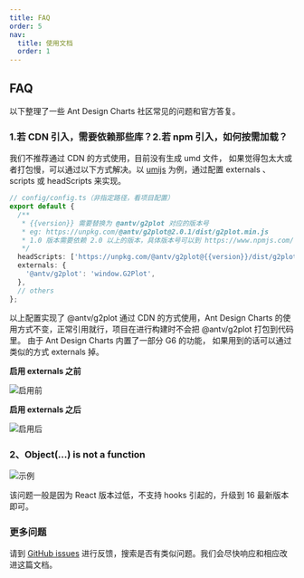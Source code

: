 ```yaml
---
title: FAQ
order: 5
nav:
  title: 使用文档
  order: 1
---
```


## FAQ

以下整理了一些 Ant Design Charts 社区常见的问题和官方答复。

### 1.若 CDN 引入，需要依赖那些库？2.若 npm 引入，如何按需加载？

我们不推荐通过 CDN 的方式使用，目前没有生成 umd 文件， 如果觉得包太大或者打包慢，可以通过以下方式解决。以 [umijs](https://umijs.org/config#externals) 为例，通过配置 externals 、 scripts 或 headScripts 来实现。

```ts
// config/config.ts（非指定路径，看项目配置）
export default {
  /**
   * {{version}} 需要替换为 @antv/g2plot 对应的版本号
   * eg: https://unpkg.com/@antv/g2plot@2.0.1/dist/g2plot.min.js
   * 1.0 版本需要依赖 2.0 以上的版本，具体版本号可以到 https://www.npmjs.com/ 查询
   */
  headScripts: ['https://unpkg.com/@antv/g2plot@{{version}}/dist/g2plot.min.js'],
  externals: {
    '@antv/g2plot': 'window.G2Plot',
  },
  // others
};
```

以上配置实现了 @antv/g2plot 通过 CDN 的方式使用，Ant Design Charts 的使用方式不变，正常引用就行，项目在进行构建时不会把 @antv/g2plot 打包到代码里。 由于 Ant Design Charts 内置了一部分 G6 的功能， 如果用到的话可以通过类似的方式 externals 掉。

**启用 externals 之前**

<img alt="启用前" src="https://gw.alipayobjects.com/mdn/rms_d314dd/afts/img/A*FQTmTrtnRuIAAAAAAAAAAAAAARQnAQ"/>

**启用 externals 之后**

<img alt="启用后" src="https://gw.alipayobjects.com/mdn/rms_d314dd/afts/img/A*1l5lS5XPMEAAAAAAAAAAAAAAARQnAQ" />

### 2、Object(...) is not a function

<img src="https://gw.alipayobjects.com/mdn/rms_d314dd/afts/img/A*GnrEQZUVa5AAAAAAAAAAAAAAARQnAQ" alt="示例" />

该问题一般是因为 React 版本过低，不支持 hooks 引起的，升级到 16 最新版本即可。

### 更多问题

请到 [GitHub issues](https://github.com/ant-design/ant-design-charts/issues) 进行反馈，搜索是否有类似问题。我们会尽快响应和相应改进这篇文档。
